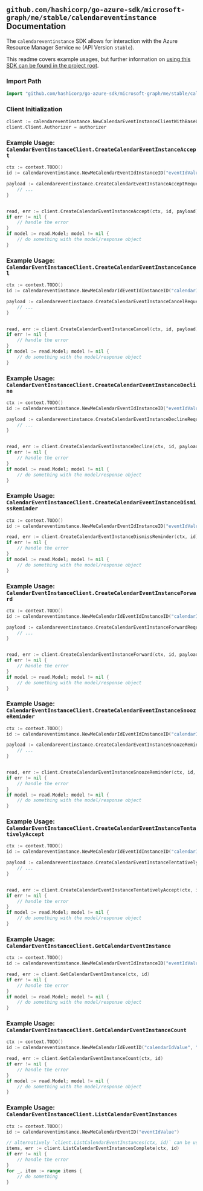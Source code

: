 
## `github.com/hashicorp/go-azure-sdk/microsoft-graph/me/stable/calendareventinstance` Documentation

The `calendareventinstance` SDK allows for interaction with the Azure Resource Manager Service `me` (API Version `stable`).

This readme covers example usages, but further information on [using this SDK can be found in the project root](https://github.com/hashicorp/go-azure-sdk/tree/main/docs).

### Import Path

```go
import "github.com/hashicorp/go-azure-sdk/microsoft-graph/me/stable/calendareventinstance"
```


### Client Initialization

```go
client := calendareventinstance.NewCalendarEventInstanceClientWithBaseURI("https://management.azure.com")
client.Client.Authorizer = authorizer
```


### Example Usage: `CalendarEventInstanceClient.CreateCalendarEventInstanceAccept`

```go
ctx := context.TODO()
id := calendareventinstance.NewMeCalendarEventIdInstanceID("eventIdValue", "eventId1Value")

payload := calendareventinstance.CreateCalendarEventInstanceAcceptRequest{
	// ...
}


read, err := client.CreateCalendarEventInstanceAccept(ctx, id, payload)
if err != nil {
	// handle the error
}
if model := read.Model; model != nil {
	// do something with the model/response object
}
```


### Example Usage: `CalendarEventInstanceClient.CreateCalendarEventInstanceCancel`

```go
ctx := context.TODO()
id := calendareventinstance.NewMeCalendarIdEventIdInstanceID("calendarIdValue", "eventIdValue", "eventId1Value")

payload := calendareventinstance.CreateCalendarEventInstanceCancelRequest{
	// ...
}


read, err := client.CreateCalendarEventInstanceCancel(ctx, id, payload)
if err != nil {
	// handle the error
}
if model := read.Model; model != nil {
	// do something with the model/response object
}
```


### Example Usage: `CalendarEventInstanceClient.CreateCalendarEventInstanceDecline`

```go
ctx := context.TODO()
id := calendareventinstance.NewMeCalendarEventIdInstanceID("eventIdValue", "eventId1Value")

payload := calendareventinstance.CreateCalendarEventInstanceDeclineRequest{
	// ...
}


read, err := client.CreateCalendarEventInstanceDecline(ctx, id, payload)
if err != nil {
	// handle the error
}
if model := read.Model; model != nil {
	// do something with the model/response object
}
```


### Example Usage: `CalendarEventInstanceClient.CreateCalendarEventInstanceDismissReminder`

```go
ctx := context.TODO()
id := calendareventinstance.NewMeCalendarEventIdInstanceID("eventIdValue", "eventId1Value")

read, err := client.CreateCalendarEventInstanceDismissReminder(ctx, id)
if err != nil {
	// handle the error
}
if model := read.Model; model != nil {
	// do something with the model/response object
}
```


### Example Usage: `CalendarEventInstanceClient.CreateCalendarEventInstanceForward`

```go
ctx := context.TODO()
id := calendareventinstance.NewMeCalendarIdEventIdInstanceID("calendarIdValue", "eventIdValue", "eventId1Value")

payload := calendareventinstance.CreateCalendarEventInstanceForwardRequest{
	// ...
}


read, err := client.CreateCalendarEventInstanceForward(ctx, id, payload)
if err != nil {
	// handle the error
}
if model := read.Model; model != nil {
	// do something with the model/response object
}
```


### Example Usage: `CalendarEventInstanceClient.CreateCalendarEventInstanceSnoozeReminder`

```go
ctx := context.TODO()
id := calendareventinstance.NewMeCalendarIdEventIdInstanceID("calendarIdValue", "eventIdValue", "eventId1Value")

payload := calendareventinstance.CreateCalendarEventInstanceSnoozeReminderRequest{
	// ...
}


read, err := client.CreateCalendarEventInstanceSnoozeReminder(ctx, id, payload)
if err != nil {
	// handle the error
}
if model := read.Model; model != nil {
	// do something with the model/response object
}
```


### Example Usage: `CalendarEventInstanceClient.CreateCalendarEventInstanceTentativelyAccept`

```go
ctx := context.TODO()
id := calendareventinstance.NewMeCalendarIdEventIdInstanceID("calendarIdValue", "eventIdValue", "eventId1Value")

payload := calendareventinstance.CreateCalendarEventInstanceTentativelyAcceptRequest{
	// ...
}


read, err := client.CreateCalendarEventInstanceTentativelyAccept(ctx, id, payload)
if err != nil {
	// handle the error
}
if model := read.Model; model != nil {
	// do something with the model/response object
}
```


### Example Usage: `CalendarEventInstanceClient.GetCalendarEventInstance`

```go
ctx := context.TODO()
id := calendareventinstance.NewMeCalendarEventIdInstanceID("eventIdValue", "eventId1Value")

read, err := client.GetCalendarEventInstance(ctx, id)
if err != nil {
	// handle the error
}
if model := read.Model; model != nil {
	// do something with the model/response object
}
```


### Example Usage: `CalendarEventInstanceClient.GetCalendarEventInstanceCount`

```go
ctx := context.TODO()
id := calendareventinstance.NewMeCalendarIdEventID("calendarIdValue", "eventIdValue")

read, err := client.GetCalendarEventInstanceCount(ctx, id)
if err != nil {
	// handle the error
}
if model := read.Model; model != nil {
	// do something with the model/response object
}
```


### Example Usage: `CalendarEventInstanceClient.ListCalendarEventInstances`

```go
ctx := context.TODO()
id := calendareventinstance.NewMeCalendarEventID("eventIdValue")

// alternatively `client.ListCalendarEventInstances(ctx, id)` can be used to do batched pagination
items, err := client.ListCalendarEventInstancesComplete(ctx, id)
if err != nil {
	// handle the error
}
for _, item := range items {
	// do something
}
```
